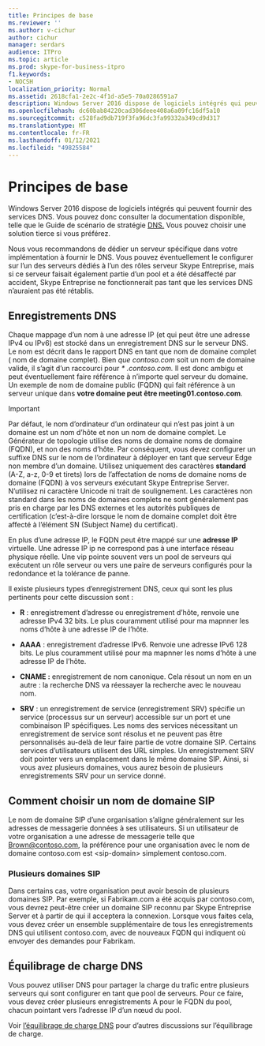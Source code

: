 ```yaml
---
title: Principes de base
ms.reviewer: ''
ms.author: v-cichur
author: cichur
manager: serdars
audience: ITPro
ms.topic: article
ms.prod: skype-for-business-itpro
f1.keywords:
- NOCSH
localization_priority: Normal
ms.assetid: 2618cfa1-2e2c-4f1d-a5e5-70a0286591a7
description: Windows Server 2016 dispose de logiciels intégrés qui peuvent fournir des services DNS. Vous pouvez donc consulter la documentation disponible, telle que le Guide de scénario de stratégie DNS. Vous pouvez choisir une solution tierce si vous préférez.
ms.openlocfilehash: dc60bab84220cad306deee408a6a09fc16df5a10
ms.sourcegitcommit: c528fad9db719f3fa96dc3fa99332a349cd9d317
ms.translationtype: MT
ms.contentlocale: fr-FR
ms.lasthandoff: 01/12/2021
ms.locfileid: "49825584"
---
```

# <a name="dns-basics"></a>Principes de base
 
Windows Server 2016 dispose de logiciels intégrés qui peuvent fournir des services DNS. Vous pouvez donc consulter la documentation disponible, telle que le Guide de scénario de stratégie [DNS.](https://docs.microsoft.com/windows-server/networking/dns/deploy/dns-policy-scenario-guide) Vous pouvez choisir une solution tierce si vous préférez.
  
Nous vous recommandons de dédier un serveur spécifique dans votre implémentation à fournir le DNS. Vous pouvez éventuellement le configurer sur l’un des serveurs dédiés à l’un des rôles serveur Skype Entreprise, mais si ce serveur faisait également partie d’un pool et a été désaffecté par accident, Skype Entreprise ne fonctionnerait pas tant que les services DNS n’auraient pas été rétablis.
  
## <a name="dns-records"></a>Enregistrements DNS

Chaque mappage d’un nom à une adresse IP (et qui peut être une adresse IPv4 ou IPv6) est stocké dans un enregistrement DNS sur le serveur DNS. Le nom est décrit dans le rapport DNS en tant que nom de domaine complet ( nom de domaine complet). Bien *que contoso.com* soit un nom de domaine valide, il s’agit d’un raccourci pour *\* .contoso.com.* Il est donc ambigu et peut éventuellement faire référence à n’importe quel serveur du domaine. Un exemple de nom de domaine public (FQDN) qui fait référence à un serveur unique dans **votre domaine peut être meeting01.contoso.com**.
  
> [!IMPORTANT]
> Par défaut, le nom d’ordinateur d’un ordinateur qui n’est pas joint à un domaine est un nom d’hôte et non un nom de domaine complet. Le Générateur de topologie utilise des noms de domaine noms de domaine (FQDN), et non des noms d’hôte. Par conséquent, vous devez configurer un suffixe DNS sur le nom de l’ordinateur à déployer en tant que serveur Edge non membre d’un domaine. Utilisez uniquement des caractères **standard** (A-Z, a-z, 0-9 et tirets) lors de l’affectation de noms de domaine noms de domaine (FQDN) à vos serveurs exécutant Skype Entreprise Server. N’utilisez ni caractère Unicode ni trait de soulignement. Les caractères non standard dans les noms de domaines complets ne sont généralement pas pris en charge par les DNS externes et les autorités publiques de certification (c’est-à-dire lorsque le nom de domaine complet doit être affecté à l’élément SN (Subject Name) du certificat).
  
En plus d’une adresse IP, le FQDN peut être mappé sur une **adresse IP** virtuelle. Une adresse IP ip ne correspond pas à une interface réseau physique réelle. Une vip pointe souvent vers un pool de serveurs qui exécutent un rôle serveur ou vers une paire de serveurs configurés pour la redondance et la tolérance de panne.
  
Il existe plusieurs types d’enregistrement DNS, ceux qui sont les plus pertinents pour cette discussion sont : 
  
- **R** : enregistrement d’adresse ou enregistrement d’hôte, renvoie une adresse IPv4 32 bits. Le plus couramment utilisé pour ma mapnner les noms d’hôte à une adresse IP de l’hôte.
    
- **AAAA** : enregistrement d’adresse IPv6. Renvoie une adresse IPv6 128 bits. Le plus couramment utilisé pour ma mapnner les noms d’hôte à une adresse IP de l’hôte.
    
- **CNAME :** enregistrement de nom canonique. Cela résout un nom en un autre : la recherche DNS va réessayer la recherche avec le nouveau nom.
    
- **SRV** : un enregistrement de service (enregistrement SRV) spécifie un service (processus sur un serveur) accessible sur un port et une combinaison IP spécifiques. Les noms des services nécessitant un enregistrement de service sont résolus et ne peuvent pas être personnalisés au-delà de leur faire partie de votre domaine SIP. Certains services d’utilisateurs utilisent des URL simples. Un enregistrement SRV doit pointer vers un emplacement dans le même domaine SIP. Ainsi, si vous avez plusieurs domaines, vous aurez besoin de plusieurs enregistrements SRV pour un service donné.
    
## <a name="how-to-choose-a-sip-domain-name"></a>Comment choisir un nom de domaine SIP
<a name="BK_NameSIP"> </a>

Le nom de domaine SIP d’une organisation s’aligne généralement sur les adresses de messagerie données à ses utilisateurs. Si un utilisateur de votre organisation a une adresse de messagerie telle que Brown@contoso.com, la préférence pour une organisation avec le nom de domaine contoso.com est \<sip-domain\> simplement contoso.com.
  
### <a name="multiple-sip-domains"></a>Plusieurs domaines SIP

 Dans certains cas, votre organisation peut avoir besoin de plusieurs domaines SIP. Par exemple, si Fabrikam.com a été acquis par contoso.com, vous devrez peut-être créer un domaine SIP reconnu par Skype Entreprise Server et à partir de qui il acceptera la connexion. Lorsque vous faites cela, vous devez créer un ensemble supplémentaire de tous les enregistrements DNS qui utilisent contoso.com, avec de nouveaux FQDN qui indiquent où envoyer des demandes pour Fabrikam.
  
## <a name="dns-load-balancing"></a>Équilibrage de charge DNS
<a name="BK_NameSIP"> </a>

Vous pouvez utiliser DNS pour partager la charge du trafic entre plusieurs serveurs qui sont configurer en tant que pool de serveurs. Pour ce faire, vous devez créer plusieurs enregistrements A pour le FQDN du pool, chacun pointant vers l’adresse IP d’un nœud du pool.
  
Voir [l’équilibrage de charge DNS](../../plan-your-deployment/edge-server-deployments/advanced-edge-server-dns.md#DNSLB) pour d’autres discussions sur l’équilibrage de charge.
  

